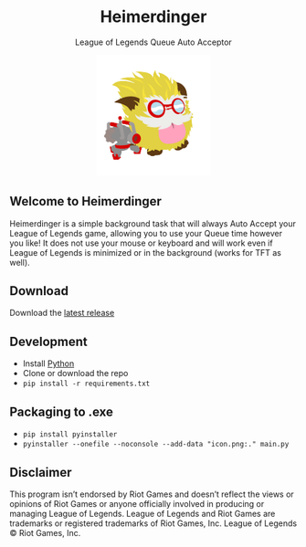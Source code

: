 <h1 align='center'>
  Heimerdinger
</h1>

<p align='center'>
  League of Legends Queue Auto Acceptor
</p>

<p align='center'>
  <img src="icon.png", width=200>


</p>

## Welcome to Heimerdinger
Heimerdinger is a simple background task that will always Auto Accept your League of Legends game, allowing you to use your Queue time however you like! It does not use your mouse or keyboard and will work even if League of Legends is minimized or in the background (works for TFT as well).

## Download
Download the [latest release](https://github.com/iholston/heimerdinger/releases)

## Development
- Install [Python](https://www.python.org/downloads/)
- Clone or download the repo
- ```pip install -r requirements.txt```

## Packaging to .exe
- ```pip install pyinstaller```
- ```pyinstaller --onefile --noconsole --add-data "icon.png:." main.py```

## Disclaimer
This program isn’t endorsed by Riot Games and doesn’t reflect the views or opinions of Riot Games or anyone officially involved in producing or managing League of Legends. League of Legends and Riot Games are trademarks or registered trademarks of Riot Games, Inc. League of Legends © Riot Games, Inc.
